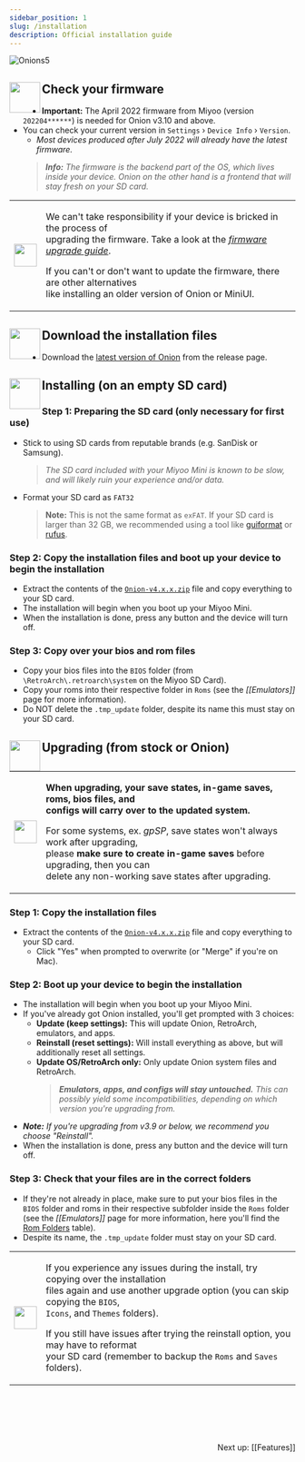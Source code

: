 ```yaml
---
sidebar_position: 1
slug: /installation
description: Official installation guide
---
```


![Onions5](https://user-images.githubusercontent.com/98862735/179318051-39abe99e-79eb-43da-9778-aa9b4f6d1b28.png)


## <sup><img align="left" src="https://user-images.githubusercontent.com/44569252/189428439-d70d00ac-3b1b-416f-a8fb-b47c8c6cead2.png" width="54" /></sup>Check your firmware

- **Important:** The April 2022 firmware from Miyoo (version `202204******`) is needed for Onion v3.10 and above.
- You can check your current version in `Settings` › `Device Info` › `Version`.
  - *Most devices produced after July 2022 will already have the latest firmware.*
  > ***Info:** The firmware is the backend part of the OS, which lives inside your device. Onion on the other hand is a frontend that will stay fresh on your SD card.*

<table align="center"><tr><td>
<img src="https://user-images.githubusercontent.com/44569252/189426364-9984efe1-08f1-4c85-94aa-d48546ca0c45.png" width="40" />
</td><td>

We can't take responsibility if your device is bricked in the process of  
upgrading the firmware. Take a look at the [*firmware upgrade guide*](https://user-images.githubusercontent.com/16885275/170205258-8add4be7-1a1e-4ae5-a8f2-cb13c6703e06.png).

If you can't or don't want to update the firmware, there are other alternatives  
like installing an older version of Onion or MiniUI.

</td></tr></table>


## <sup><img align="left" src="https://user-images.githubusercontent.com/44569252/179302769-4169e57a-860f-4c0e-8792-007e7557ba48.png" width="54" /></sup>Download the installation files

- Download the [latest version of Onion](https://github.com/OnionUI/Onion/releases/latest) from the release page.


## <sup><img align="left" src="https://user-images.githubusercontent.com/44569252/179306127-e8a2c99c-a078-46b0-9561-47abf5c16208.png" width="54" /></sup>Installing (on an empty SD card)

### Step 1: Preparing the SD card (only necessary for first use)
- Stick to using SD cards from reputable brands (e.g. SanDisk or Samsung).
  > *The SD card included with your Miyoo Mini is known to be slow, and will likely ruin your experience and/or data.*
- Format your SD card as `FAT32`
  > **Note:** This is not the same format as `exFAT`.
  > If your SD card is larger than 32 GB, we recommended using a tool like [guiformat](http://ridgecrop.co.uk/index.htm?guiformat.htm) or [rufus](https://rufus.ie/).

### Step 2: Copy the installation files and boot up your device to begin the installation
- Extract the contents of the [`Onion-v4.x.x.zip`](https://github.com/OnionUI/Onion/releases/latest) file and copy everything to your SD card.
- The installation will begin when you boot up your Miyoo Mini.
- When the installation is done, press any button and the device will turn off.

### Step 3: Copy over your bios and rom files
- Copy your bios files into the `BIOS` folder (from `\RetroArch\.retroarch\system` on the Miyoo SD Card).  
- Copy your roms into their respective folder in `Roms` (see the *[[Emulators]]* page for more information).  
- Do NOT delete the `.tmp_update` folder, despite its name this must stay on your SD card.  


## <sup><img align="left" src="https://user-images.githubusercontent.com/44569252/179321292-8198613d-380c-4022-8ce6-ea020cc9b347.png" width="54" /></sup>Upgrading (from stock or Onion)

<table align="center"><tr><td>
<img src="https://user-images.githubusercontent.com/44569252/189432421-c3dba93b-c8c3-4456-b244-c252563ae829.png" width="40" />
</td><td>

**When upgrading, your save states, in-game saves, roms, bios files, and  
configs will carry over to the updated system.**

For some systems, ex. *gpSP*, save states won't always work after upgrading,  
please **make sure to create in-game saves** before upgrading, then you can  
delete any non-working save states after upgrading.

</td></tr></table>

### Step 1: Copy the installation files
- Extract the contents of the [`Onion-v4.x.x.zip`](https://github.com/OnionUI/Onion/releases/latest) file and copy everything to your SD card.
  - Click "Yes" when prompted to overwrite (or "Merge" if you're on Mac).

### Step 2: Boot up your device to begin the installation
- The installation will begin when you boot up your Miyoo Mini.
- If you've already got Onion installed, you'll get prompted with 3 choices:
  - **Update (keep settings):** This will update Onion, RetroArch, emulators, and apps.
  - **Reinstall (reset settings):** Will install everything as above, but will additionally reset all settings.
  - **Update OS/RetroArch only:** Only update Onion system files and RetroArch.
    > ***Emulators, apps, and configs will stay untouched.** This can possibly yield some incompatibilities, depending on which version you're upgrading from.*
- ***Note:** If you're upgrading from v3.9 or below, we recommend you choose "Reinstall".*
- When the installation is done, press any button and the device will turn off.

### Step 3: Check that your files are in the correct folders
- If they're not already in place, make sure to put your bios files in the `BIOS` folder and roms in their respective subfolder inside the `Roms` folder (see the *[[Emulators]]* page for more information, here you'll find the [Rom Folders](https://github.com/OnionUI/Onion/wiki/Emulators#rom-folders---quick-reference) table).
- Despite its name, the `.tmp_update` folder must stay on your SD card.


<table align="center"><tr><td>
<img src="https://user-images.githubusercontent.com/44569252/189427507-27e87caf-2331-485c-a1f4-0f6b250712c8.png" width="40" />
</td><td>

If you experience any issues during the install, try copying over the installation  
files again and use another upgrade option (you can skip copying the `BIOS`,  
`Icons`, and `Themes` folders).

If you still have issues after trying the reinstall option, you may have to reformat  
your SD card (remember to backup the `Roms` and `Saves` folders).

</td></tr></table>

<p align="right">&nbsp;<br/>&nbsp;<br/>&nbsp;<br/>&nbsp;<br/>&nbsp;<br/>Next up: [[Features]]<br/>&nbsp;<br/>&nbsp;<br/>&nbsp;<br/>&nbsp;<br/>&nbsp;</p>